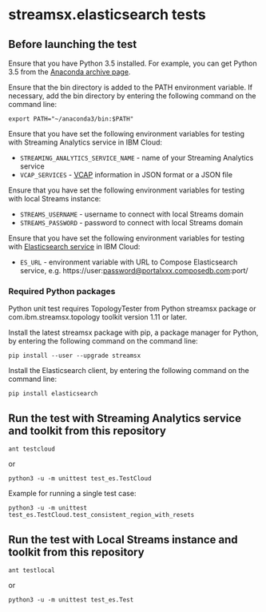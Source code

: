 # streamsx.elasticsearch tests

## Before launching the test

Ensure that you have Python 3.5 installed. For example, you can get Python 3.5 from the [Anaconda archive page](https://repo.continuum.io/archive/index.html).

Ensure that the bin directory is added to the PATH environment variable. If necessary, add the bin directory by entering the following command on the command line:

    export PATH="~/anaconda3/bin:$PATH"

Ensure that you have set the following environment variables for testing with Streaming Analytics service in IBM Cloud:

* `STREAMING_ANALYTICS_SERVICE_NAME` - name of your Streaming Analytics service
* `VCAP_SERVICES` - [VCAP](https://console.bluemix.net/docs/services/StreamingAnalytics/r_vcap_services.html#r_vcap_services) information in JSON format or a JSON file

Ensure that you have set the following environment variables for testing with local Streams instance:

* `STREAMS_USERNAME` - username to connect with local Streams domain
* `STREAMS_PASSWORD` - password to connect with local Streams domain

Ensure that you have set the following environment variables for testing with [Elasticsearch service](https://console.bluemix.net/docs/services/ComposeForElasticsearch/index.html#about-compose-for-elasticsearch) in IBM Cloud:

* `ES_URL` -  environment variable with URL to Compose Elasticsearch service, e.g. https://user:password@portalxxx.composedb.com:port/

### Required Python packages

Python unit test requires TopologyTester from Python streamsx package or com.ibm.streamsx.topology toolkit version 1.11 or later.

Install the latest streamsx package with pip, a package manager for Python, by entering the following command on the command line:

    pip install --user --upgrade streamsx


Install the Elasticsearch client, by entering the following command on the command line:

    pip install elasticsearch


## Run the test with Streaming Analytics service and toolkit from this repository

    ant testcloud

or

    python3 -u -m unittest test_es.TestCloud

Example for running a single test case:

    python3 -u -m unittest test_es.TestCloud.test_consistent_region_with_resets

## Run the test with Local Streams instance and toolkit from this repository

    ant testlocal

or

    python3 -u -m unittest test_es.Test


